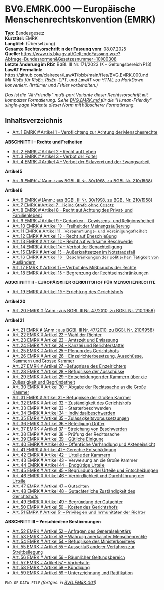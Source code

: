 # BVG.EMRK.000 — Europäische Menschenrechtskonvention (EMRK)
**Typ:** Bundesgesetz  
**Kurztitel:** EMRK  
**Langtitel:** (Übersetzung)  
**Gesamte Rechtsvorschrift in der Fassung vom:** 08.07.2025  
**Quelle:** https://www.ris.bka.gv.at/GeltendeFassung.wxe?Abfrage=Bundesnormen&Gesetzesnummer=10000308  
**Letzte Änderung im RIS:** BGBl. III Nr. 171/2023 (K – Geltungsbereich P13)  
**LawAT Permalink:** https://github.com/clairexen/LawAT/blob/main/files/BVG.EMRK.000.md  
*Mit RisEx für RisEn, RisEn-GPT, und LawAT von HTML zu MarkDown konvertiert. (Irrtümer und Fehler vorbehalten.)*

*Das ist die "AI-Friendly" multi-part Variante dieser Rechtsvorschrift mit kompakter Formatierung. Siehe [BVG.EMRK.md](BVG.EMRK.md) für die "Human-Friendly" single-page Variante dieser Norm mit hübscherer Formatierung.*

## Inhaltsverzeichnis

* [Art. 1 EMRK # Artikel 1 – Verpflichtung zur Achtung der Menschenrechte](BVG.EMRK.001.md#art-1-emrk--artikel-1--verpflichtung-zur-achtung-der-menschenrechte)

**ABSCHNITT I – Rechte und Freiheiten**  
* [Art. 2 EMRK # Artikel 2 – Recht auf Leben](BVG.EMRK.001.md#art-2-emrk--artikel-2--recht-auf-leben)  
* [Art. 3 EMRK # Artikel 3 – Verbot der Folter](BVG.EMRK.001.md#art-3-emrk--artikel-3--verbot-der-folter)  
* [Art. 4 EMRK # Artikel 4 – Verbot der Sklaverei und der Zwangsarbeit](BVG.EMRK.001.md#art-4-emrk--artikel-4--verbot-der-sklaverei-und-der-zwangsarbeit)

**Artikel 5**  
* [Art. 5 EMRK # (Anm.: aus BGBl. III Nr. 30/1998, zu BGBl. Nr. 210/1958)](BVG.EMRK.001.md#art-5-emrk--anm-aus-bgbl-iii-nr-301998-zu-bgbl-nr-2101958)

**Artikel 6**  
* [Art. 6 EMRK # (Anm.: aus BGBl. III Nr. 30/1998, zu BGBl. Nr. 210/1958)](BVG.EMRK.001.md#art-6-emrk--anm-aus-bgbl-iii-nr-301998-zu-bgbl-nr-2101958)  
* [Art. 7 EMRK # Artikel 7 – Keine Strafe ohne Gesetz](BVG.EMRK.001.md#art-7-emrk--artikel-7--keine-strafe-ohne-gesetz)  
* [Art. 8 EMRK # Artikel 8 – Recht auf Achtung des Privat- und Familienlebens](BVG.EMRK.001.md#art-8-emrk--artikel-8--recht-auf-achtung-des-privat--und-familienlebens)  
* [Art. 9 EMRK # Artikel 9 – Gedanken-, Gewissens- und Religionsfreiheit](BVG.EMRK.001.md#art-9-emrk--artikel-9--gedanken--gewissens--und-religionsfreiheit)  
* [Art. 10 EMRK # Artikel 10 – Freiheit der Meinungsäußerung](BVG.EMRK.001.md#art-10-emrk--artikel-10--freiheit-der-meinungsäußerung)  
* [Art. 11 EMRK # Artikel 11 – Versammlungs- und Vereinigungsfreiheit](BVG.EMRK.001.md#art-11-emrk--artikel-11--versammlungs--und-vereinigungsfreiheit)  
* [Art. 12 EMRK # Artikel 12 – Recht auf Eheschließung](BVG.EMRK.001.md#art-12-emrk--artikel-12--recht-auf-eheschließung)  
* [Art. 13 EMRK # Artikel 13 – Recht auf wirksame Beschwerde](BVG.EMRK.001.md#art-13-emrk--artikel-13--recht-auf-wirksame-beschwerde)  
* [Art. 14 EMRK # Artikel 14 – Verbot der Benachteiligung](BVG.EMRK.001.md#art-14-emrk--artikel-14--verbot-der-benachteiligung)  
* [Art. 15 EMRK # Artikel 15 – Außerkraftsetzen im Notstandsfall](BVG.EMRK.001.md#art-15-emrk--artikel-15--außerkraftsetzen-im-notstandsfall)  
* [Art. 16 EMRK # Artikel 16 – Beschränkungen der politischen Tätigkeit von Ausländern](BVG.EMRK.001.md#art-16-emrk--artikel-16--beschränkungen-der-politischen-tätigkeit-von-ausländern)  
* [Art. 17 EMRK # Artikel 17 – Verbot des Mißbrauchs der Rechte](BVG.EMRK.001.md#art-17-emrk--artikel-17--verbot-des-mißbrauchs-der-rechte)  
* [Art. 18 EMRK # Artikel 18 – Begrenzung der Rechtseinschränkungen](BVG.EMRK.001.md#art-18-emrk--artikel-18--begrenzung-der-rechtseinschränkungen)

**ABSCHNITT II – EUROPÄISCHER GERICHTSHOF FÜR MENSCHENRECHTE**  
* [Art. 19 EMRK # Artikel 19 – Errichtung des Gerichtshofs](BVG.EMRK.001.md#art-19-emrk--artikel-19--errichtung-des-gerichtshofs)

**Artikel 20**  
* [Art. 20 EMRK # (Anm.: aus BGBl. III Nr. 47/2010, zu BGBl. Nr. 210/1958)](BVG.EMRK.001.md#art-20-emrk--anm-aus-bgbl-iii-nr-472010-zu-bgbl-nr-2101958)

**Artikel 21**  
* [Art. 21 EMRK # (Anm.: aus BGBl. III Nr. 47/2010, zu BGBl. Nr. 210/1958)](BVG.EMRK.002.md#art-21-emrk--anm-aus-bgbl-iii-nr-472010-zu-bgbl-nr-2101958)  
* [Art. 22 EMRK # Artikel 22 – Wahl der Richter](BVG.EMRK.002.md#art-22-emrk--artikel-22--wahl-der-richter)  
* [Art. 23 EMRK # Artikel 23 – Amtszeit und Entlassung](BVG.EMRK.002.md#art-23-emrk--artikel-23--amtszeit-und-entlassung)  
* [Art. 24 EMRK # Artikel 24 – Kanzlei und Berichterstatter](BVG.EMRK.002.md#art-24-emrk--artikel-24--kanzlei-und-berichterstatter)  
* [Art. 25 EMRK # Artikel 25 – Plenum des Gerichtshofs](BVG.EMRK.002.md#art-25-emrk--artikel-25--plenum-des-gerichtshofs)  
* [Art. 26 EMRK # Artikel 26 – Einzelrichterbesetzung, Ausschüsse, Kammern und Grosse Kammer](BVG.EMRK.002.md#art-26-emrk--artikel-26--einzelrichterbesetzung-ausschüsse-kammern-und-grosse-kammer)  
* [Art. 27 EMRK # Artikel 27 –Befugnisse des Einzelrichters](BVG.EMRK.002.md#art-27-emrk--artikel-27-befugnisse-des-einzelrichters)  
* [Art. 28 EMRK # Artikel 28 – Befugnisse der Ausschüsse](BVG.EMRK.002.md#art-28-emrk--artikel-28--befugnisse-der-ausschüsse)  
* [Art. 29 EMRK # Artikel 29 – Entscheidungen der Kammern über die Zulässigkeit und Begründetheit](BVG.EMRK.002.md#art-29-emrk--artikel-29--entscheidungen-der-kammern-über-die-zulässigkeit-und-begründetheit)  
* [Art. 30 EMRK # Artikel 30 – Abgabe der Rechtssache an die Große Kammer](BVG.EMRK.002.md#art-30-emrk--artikel-30--abgabe-der-rechtssache-an-die-große-kammer)  
* [Art. 31 EMRK # Artikel 31 – Befugnisse der Großen Kammer](BVG.EMRK.002.md#art-31-emrk--artikel-31--befugnisse-der-großen-kammer)  
* [Art. 32 EMRK # Artikel 32 – Zuständigkeit des Gerichtshofs](BVG.EMRK.002.md#art-32-emrk--artikel-32--zuständigkeit-des-gerichtshofs)  
* [Art. 33 EMRK # Artikel 33 – Staatenbeschwerden](BVG.EMRK.002.md#art-33-emrk--artikel-33--staatenbeschwerden)  
* [Art. 34 EMRK # Artikel 34 – Individualbeschwerden](BVG.EMRK.002.md#art-34-emrk--artikel-34--individualbeschwerden)  
* [Art. 35 EMRK # Artikel 35 – Zulässigkeitsvoraussetzungen](BVG.EMRK.002.md#art-35-emrk--artikel-35--zulässigkeitsvoraussetzungen)  
* [Art. 36 EMRK # Artikel 36 – Beteiligung Dritter](BVG.EMRK.002.md#art-36-emrk--artikel-36--beteiligung-dritter)  
* [Art. 37 EMRK # Artikel 37 – Streichung von Beschwerden](BVG.EMRK.002.md#art-37-emrk--artikel-37--streichung-von-beschwerden)  
* [Art. 38 EMRK # Artikel 38 – Prüfung der Rechtssache](BVG.EMRK.002.md#art-38-emrk--artikel-38--prüfung-der-rechtssache)  
* [Art. 39 EMRK # Artikel 39 – Gütliche Einigung](BVG.EMRK.002.md#art-39-emrk--artikel-39--gütliche-einigung)  
* [Art. 40 EMRK # Artikel 40 – Öffentliche Verhandlung und Akteneinsicht](BVG.EMRK.002.md#art-40-emrk--artikel-40--öffentliche-verhandlung-und-akteneinsicht)  
* [Art. 41 EMRK # Artikel 41 – Gerechte Entschädigung](BVG.EMRK.002.md#art-41-emrk--artikel-41--gerechte-entschädigung)  
* [Art. 42 EMRK # Artikel 42 – Urteile der Kammern](BVG.EMRK.002.md#art-42-emrk--artikel-42--urteile-der-kammern)  
* [Art. 43 EMRK # Artikel 43 – Verweisung an die Große Kammer](BVG.EMRK.002.md#art-43-emrk--artikel-43--verweisung-an-die-große-kammer)  
* [Art. 44 EMRK # Artikel 44 – Endgültige Urteile](BVG.EMRK.002.md#art-44-emrk--artikel-44--endgültige-urteile)  
* [Art. 45 EMRK # Artikel 45 – Begründung der Urteile und Entscheidungen](BVG.EMRK.002.md#art-45-emrk--artikel-45--begründung-der-urteile-und-entscheidungen)  
* [Art. 46 EMRK # Artikel 46 – Verbindlichkeit und Durchführung der Urteile](BVG.EMRK.002.md#art-46-emrk--artikel-46--verbindlichkeit-und-durchführung-der-urteile)  
* [Art. 47 EMRK # Artikel 47 – Gutachten](BVG.EMRK.002.md#art-47-emrk--artikel-47--gutachten)  
* [Art. 48 EMRK # Artikel 48 – Gutachterliche Zuständigkeit des Gerichtshofs](BVG.EMRK.002.md#art-48-emrk--artikel-48--gutachterliche-zuständigkeit-des-gerichtshofs)  
* [Art. 49 EMRK # Artikel 49 – Begründung der Gutachten](BVG.EMRK.002.md#art-49-emrk--artikel-49--begründung-der-gutachten)  
* [Art. 50 EMRK # Artikel 50 – Kosten des Gerichtshofs](BVG.EMRK.002.md#art-50-emrk--artikel-50--kosten-des-gerichtshofs)  
* [Art. 51 EMRK # Artikel 51 – Privilegien und Immunitäten der Richter](BVG.EMRK.002.md#art-51-emrk--artikel-51--privilegien-und-immunitäten-der-richter)

**ABSCHNITT III – Verschiedene Bestimmungen**  
* [Art. 52 EMRK # Artikel 52 – Anfragen des Generalsekretärs](BVG.EMRK.003.md#art-52-emrk--artikel-52--anfragen-des-generalsekretärs)  
* [Art. 53 EMRK # Artikel 53 – Wahrung anerkannter Menschenrechte](BVG.EMRK.003.md#art-53-emrk--artikel-53--wahrung-anerkannter-menschenrechte)  
* [Art. 54 EMRK # Artikel 54 – Befugnisse des Ministerkomitees](BVG.EMRK.003.md#art-54-emrk--artikel-54--befugnisse-des-ministerkomitees)  
* [Art. 55 EMRK # Artikel 55 – Ausschluß anderer Verfahren zur Streitbeilegung](BVG.EMRK.003.md#art-55-emrk--artikel-55--ausschluß-anderer-verfahren-zur-streitbeilegung)  
* [Art. 56 EMRK # Artikel 56 – Räumlicher Geltungsbereich](BVG.EMRK.003.md#art-56-emrk--artikel-56--räumlicher-geltungsbereich)  
* [Art. 57 EMRK # Artikel 57 – Vorbehalte](BVG.EMRK.003.md#art-57-emrk--artikel-57--vorbehalte)  
* [Art. 58 EMRK # Artikel 58 – Kündigung](BVG.EMRK.003.md#art-58-emrk--artikel-58--kündigung)  
* [Art. 59 EMRK # Artikel 59 – Unterzeichnung und Ratifikation](BVG.EMRK.003.md#art-59-emrk--artikel-59--unterzeichnung-und-ratifikation)

`END-OF-DATA-FILE` *(fortges. in [BVG.EMRK.001](BVG.EMRK.001.md))*

